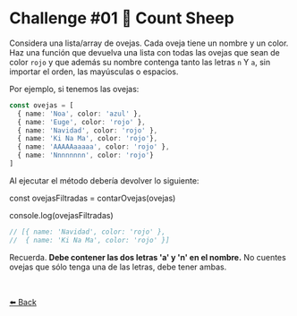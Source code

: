 # Challenge #01 🐑 Count Sheep

Considera una lista/array de ovejas. Cada oveja tiene un nombre y un color. Haz una función que devuelva una lista con todas las ovejas que sean de color ```rojo``` y que además su nombre contenga tanto las letras ```n``` Y ```a```, sin importar el orden, las mayúsculas o espacios.

Por ejemplo, si tenemos las ovejas:

```typescript
const ovejas = [
  { name: 'Noa', color: 'azul' },
  { name: 'Euge', color: 'rojo' },
  { name: 'Navidad', color: 'rojo' },
  { name: 'Ki Na Ma', color: 'rojo'},
  { name: 'AAAAAaaaaa', color: 'rojo' },
  { name: 'Nnnnnnnn', color: 'rojo'}
]
```

Al ejecutar el método debería devolver lo siguiente:

const ovejasFiltradas = contarOvejas(ovejas)

console.log(ovejasFiltradas)

```typescript
// [{ name: 'Navidad', color: 'rojo' },
//  { name: 'Ki Na Ma', color: 'rojo' }]
```

Recuerda. **Debe contener las dos letras 'a' y 'n' en el nombre.** No cuentes ovejas que sólo tenga una de las letras, debe tener ambas.

<br>

[⬅️ Back](https://github.com/AlecANL/adventjs/tree/main/src/2021)
